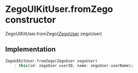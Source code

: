 


# ZegoUIKitUser.fromZego constructor







ZegoUIKitUser.fromZego([ZegoUser](../../zego_uikit_prebuilt_live_audio_room/ZegoUser-class.md) zegoUser)





## Implementation

```dart
ZegoUIKitUser.fromZego(ZegoUser zegoUser)
    : this(id: zegoUser.userID, name: zegoUser.userName);
```







